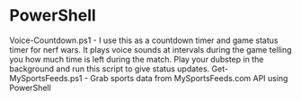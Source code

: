 # PowerShell
Voice-Countdown.ps1	- I use this as a countdown timer and game status timer for nerf wars.  It plays voice sounds at intervals during the game telling you how much time is left during the match.  Play your dubstep in the background and run this script to give status updates.
Get-MySportsFeeds.ps1 - Grab sports data from MySportsFeeds.com API using PowerShell
